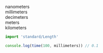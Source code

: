 <!--- This Length was auto-generated using "npx sky readme" --> 

nanometers   
millimeters   
decimeters   
meters   
kilometers   

```typescript
import 'standard/Length'

console.log(time(100, millimeters)) // 0.1

```